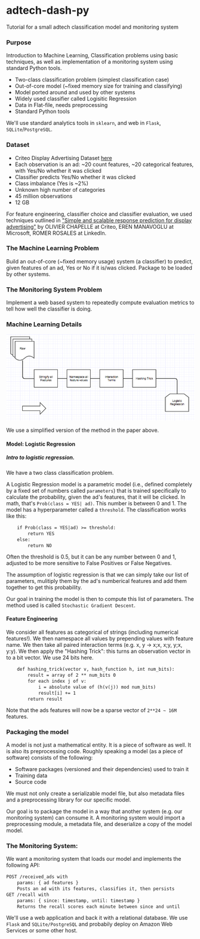 # adtech-dash-py
Tutorial for a small adtech classification model and monitoring system

### Purpose
Introduction to Machine Learning, Classification problems using basic techniques, as well as implementation of a monitoring system using standard Python tools.

+ Two-class classification problem (simplest classification case)
+ Out-of-core model (~fixed memory size for training and classifying)
+ Model ported around and used by other systems
+ Widely used classifier called Logisitic Regression
+ Data in Flat-file, needs preprocessing
+ Standard Python tools

We'll use standard analytics tools in `sklearn`, and web in `Flask`, `SQLite`/`PostgreSQL`.

### Dataset

+ Criteo Display Advertising Dataset [here](http://labs.criteo.com/downloads/2014-kaggle-display-advertising-challenge-dataset/)
+ Each observation is an ad: ~20 count features, ~20 categorical features, with Yes/No whether it was clicked
+ Classifier predicts Yes/No whether it was clicked
+ Class imbalance (Yes is ~2%)
+ Unknown high number of categories
+ 45 million observations
+ 12 GB

For feature engineering, classifier choice and classifier evaluation, we used techniques outlined in ["Simple and scalable response prediction for display advertising"](http://dl.acm.org/citation.cfm?id=2532128) by OLIVIER CHAPELLE at Criteo, EREN MANAVOGLU at Microsoft, ROMER ROSALES at LinkedIn.

### The Machine Learning Problem
Build an out-of-core (~fixed memory usage) system (a classifier) to predict, given features of an ad, Yes or No if it is/was clicked. Package to be loaded by other systems.

### The Monitoring System Problem
Implement a web based system to repeatedly compute evaluation metrics to tell how well the classifier is doing.

### Machine Learning Details

![alt text](ml_diag.png)

We use a simplified version of the method in the paper above. 

#### Model: Logistic Regression
##### Intro to logistic regression.

We have a two class classification problem. 

A Logistic Regression model is a parametric model (i.e., defined completely by a fixed set of numbers called `parameters`) that is trained specifically to calculate the probability, given the ad's features, that it will be clicked. In math, that's `Prob(class = YES| ad)`. This number is between 0 and 1. The model has a hyperparameter called a `threshold`. The classification works like this:
		
		if Prob(class = YES|ad) >= threshold:
			return YES
		else:
			return NO

Often the threshold is 0.5, but it can be any number between 0 and 1, adjusted to be more sensitive to False Positives or False Negatives.

The assumption of logistic regression is that we can simply take our list of parameters, mulitiply them by the ad's numberical features and add them together to get this probability.

Our goal in training the model is then to compute this list of parameters. The method used is called `Stochastic Gradient Descent`.


#### Feature Engineering
We consider all features as categorical of strings (including numerical features!).
We then namespace all values by prepending values with feature name. We then take all paired interaction terms (e.g. x, y -> x;x, x;y, y;x, y:y).
We then apply the "Hashing Trick": this turns an observation vector in to a bit vector. We use 24 bits here.

		def hashing_trick(vector v, hash_function h, int num_bits):
			result = array of 2 ** num_bits 0
			for each index j of v:
				i = absolute value of (h(v(j)) mod num_bits)
				result[i] += 1
			return result
			
Note that the ads features will now be a sparse vector of `2**24 ~ 16M` features.

### Packaging the model
A model is not just a mathematical entity. It is a piece of software as well. It is also its preprocessing code. Roughly speaking a model (as a piece of software) consists of the following:

+ Software packages (versioned and their dependencies) used to train it
+ Training data
+ Source code

We must not only create a serializable model file, but also metadata files and a preprocessing library for our specific model.

Our goal is to package the model in a way that another system (e.g. our monitoring system) can consume it. A monitoring system would import a preprocessing module, a metadata file, and deserialize a copy of the model model.

### The Monitoring System:
We want a monitoring system that loads our model and implements the following API:
	
	POST /received_ads with
		params: { ad features }
		Posts an ad with its features, classifies it, then persists
	GET /recall with
		params: { since: timestamp, until: timestamp }
		Returns the recall scores each minute between since and until
		
We'll use a web application and back it with a relational database. We use `Flask` and `SQLite/PostgreSQL` and probabily deploy on Amazon Web Services or some other host.



